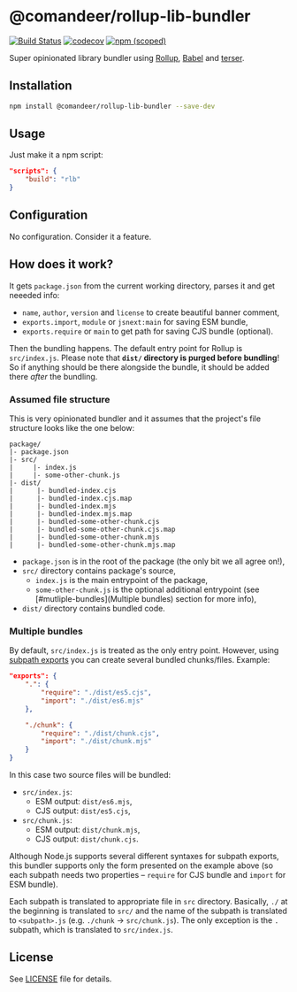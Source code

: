 # @comandeer/rollup-lib-bundler

[![Build Status](https://github.com/Comandeer/rollup-lib-bundler/workflows/CI/badge.svg)](https://github.com/Comandeer/rollup-lib-bundler/actions) [![codecov](https://codecov.io/gh/Comandeer/rollup-lib-bundler/branch/main/graph/badge.svg)](https://codecov.io/gh/Comandeer/rollup-lib-bundler) [![npm (scoped)](https://img.shields.io/npm/v/@comandeer/rollup-lib-bundler.svg)](https://npmjs.com/package/@comandeer/rollup-lib-bundler)

Super opinionated library bundler using [Rollup](https://github.com/rollup/rollup), [Babel](https://github.com/babel/babel) and [terser](https://github.com/terser/terser).

## Installation

```bash
npm install @comandeer/rollup-lib-bundler --save-dev
```

## Usage

Just make it a npm script:

```json
"scripts": {
	"build": "rlb"
}
```

## Configuration

No configuration. Consider it a feature.

## How does it work?

It gets `package.json` from the current working directory, parses it and get neeeded info:

* `name`, `author`, `version` and `license` to create beautiful banner comment,
* `exports.import`, `module` or `jsnext:main` for saving ESM bundle,
* `exports.require` or `main` to get path for saving CJS bundle (optional).

Then the bundling happens. The default entry point for Rollup is `src/index.js`. Please note that **`dist/` directory is purged before bundling**! So if anything should be there alongside the bundle, it should be added there _after_ the bundling.

### Assumed file structure

This is very opinionated bundler and it assumes that the project's file structure looks like the one below:

```
package/
|- package.json
|- src/
|     |- index.js
|     |- some-other-chunk.js
|- dist/
|      |- bundled-index.cjs
|      |- bundled-index.cjs.map
|      |- bundled-index.mjs
|      |- bundled-index.mjs.map
|      |- bundled-some-other-chunk.cjs
|      |- bundled-some-other-chunk.cjs.map
|      |- bundled-some-other-chunk.mjs
|      |- bundled-some-other-chunk.mjs.map
```

* `package.json` is in the root of the package (the only bit we all agree on!),
* `src/` directory contains package's source,
	* `index.js` is the main entrypoint of the package,
	* `some-other-chunk.js` is the optional additional entrypoint (see [#mutliple-bundles](Multiple bundles) section for more info),
* `dist/` directory contains bundled code.

### Multiple bundles

By default, `src/index.js` is treated as the only entry point. However, using [subpath exports](https://nodejs.org/api/packages.html#subpath-exports) you can create several bundled chunks/files. Example:

```json
"exports": {
	".": {
		"require": "./dist/es5.cjs",
		"import": "./dist/es6.mjs"
	},

	"./chunk": {
		"require": "./dist/chunk.cjs",
		"import": "./dist/chunk.mjs"
	}
}
```

In this case two source files will be bundled:
* `src/index.js`:
	* ESM output: `dist/es6.mjs`,
	* CJS output: `dist/es5.cjs`,
* `src/chunk.js`:
	* ESM output: `dist/chunk.mjs`,
	* CJS output: `dist/chunk.cjs`.

Although Node.js supports several different syntaxes for subpath exports, this bundler supports only the form presented on the example above (so each subpath needs two properties – `require` for CJS bundle and `import` for ESM bundle).

Each subpath is translated to appropriate file in `src` directory. Basically, `./` at the beginning is translated to `src/` and the name of the subpath is translated to `<subpath>.js` (e.g. `./chunk` → `src/chunk.js`). The only exception is the `.` subpath, which is translated to `src/index.js`.

## License

See [LICENSE](./LICENSE) file for details.

